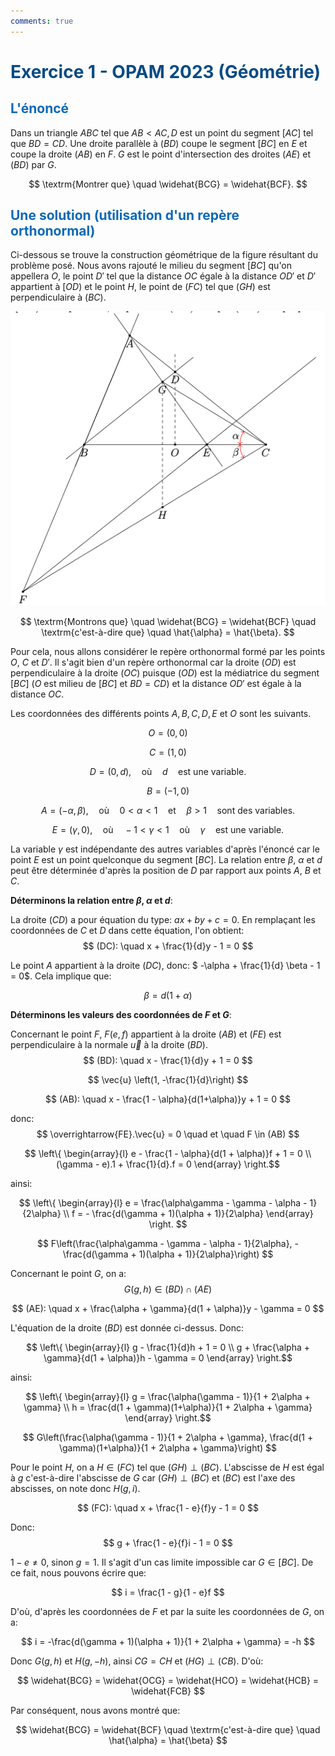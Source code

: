 ```yaml
---
comments: true
---
```


# <span style="color:#074b83"> Exercice 1 - OPAM 2023 (Géométrie) </span>

## <span style="color:#0a69b7">L'énoncé</span>

Dans un triangle  $ABC$ tel que $AB < AC, D$ est un point du segment $[AC]$ tel que $BD=CD$. Une droite parallèle à $(BD)$ coupe le segment
 $[BC]$ en  $E$ et coupe la droite  $(AB)$ en  $F$.  $G$ est le point d'intersection des droites  $(AE)$ et  $(BD)$ par  $G$.

$$ \textrm{Montrer que} \quad  \widehat{BCG} = \widehat{BCF}. $$

## <span style="color:#0a69b7">Une solution (utilisation d'un repère orthonormal)</span>

Ci-dessous se trouve la construction géométrique de la figure résultant du problème posé. Nous avons rajouté le milieu du segment $[BC]$ qu'on appellera $O$, le point $D'$ tel que la distance $OC$ égale à la distance $OD'$ et $D'$ appartient à $[OD)$ et le point $H$, le point de $(FC)$ tel que $(GH)$ est perpendiculaire à $(BC)$.

![file](../../diagrams/out/exercise-1-geo.png "Exercice 1 - Géometrie")

$$ \textrm{Montrons que} \quad \widehat{BCG} = \widehat{BCF} \quad \textrm{c'est-à-dire que} \quad \hat{\alpha} = \hat{\beta}. $$

Pour cela, nous allons considérer le repère orthonormal formé par les points $O$, $C$ et $D'$. Il s'agit bien d'un repère orthonormal car la droite $(OD)$ est perpendiculaire à la droite $(OC)$ puisque $(OD)$ est la médiatrice du segment $[BC]$ ($O$ est milieu de $[BC]$ et $BD = CD$) et la distance $OD'$ est égale à la distance $OC$.

Les coordonnées des différents points $A, B, C, D, E$ et $O$ sont les suivants.

$$ O = \left(0, 0\right) $$

$$ C = \left(1, 0\right) $$

$$ D = \left(0, d\right), \quad \textrm{où} \quad d \quad \textrm{est une variable}. $$

$$ B = \left(-1, 0\right) $$

$$ A = \left(-\alpha, \beta\right), \quad \textrm{où} \quad 0 < \alpha < 1 \quad \textrm{et} \quad \beta > 1 \quad \textrm{sont des variables}. $$

$$ E = \left(\gamma, 0\right), \quad \textrm{où} \quad -1 < \gamma < 1 \quad \textrm{où} \quad \gamma \quad \textrm{est une variable}. $$

La variable $\gamma$ est indépendante des autres variables d'après l'énoncé car le point $E$ est un point quelconque du segment $[BC]$.
La relation entre $\beta$, $\alpha$ et $d$ peut être déterminée d'après la position de $D$ par rapport aux points $A$, $B$ et $C$.

__Déterminons la relation entre $\beta$, $\alpha$ et $d$__:

La droite $(CD)$ a pour équation du type: $ax + by + c=0$. En remplaçant les coordonnées de $C$ et $D$ dans cette équation, l'on obtient:
$$ (DC): \quad x + \frac{1}{d}y - 1 = 0 $$

Le point $A$ appartient à la droite $(DC)$, donc: $ -\alpha + \frac{1}{d} \beta - 1 = 0$. Cela implique que:

$$ \beta = d(1 + \alpha) $$

__Déterminons les valeurs des coordonnées de $F$ et $G$__:

Concernant le point $F$, $F\left(e, f\right)$ appartient à la droite $(AB)$ et $(FE)$ est perpendiculaire à la normale $\vec{u}$ à la droite $(BD)$.
$$ (BD): \quad x - \frac{1}{d}y + 1 = 0 $$

$$ \vec{u} \left(1, -\frac{1}{d}\right) $$

$$ (AB): \quad x - \frac{1 - \alpha}{d(1+\alpha)}y + 1 = 0 $$

donc:
$$ \overrightarrow{FE}.\vec{u} = 0 \quad et \quad F \in (AB) $$

$$ \left\{
    \begin{array}{l}
    e - \frac{1 - \alpha}{d(1 + \alpha)}f + 1 = 0 \\
    (\gamma - e).1 + \frac{1}{d}.f = 0
    \end{array}
\right.$$

ainsi:

$$ \left\{
    \begin{array}{l}
    e = \frac{\alpha\gamma - \gamma - \alpha - 1}{2\alpha} \\
    f = - \frac{d(\gamma + 1)(\alpha + 1)}{2\alpha}
    \end{array}
\right. $$

$$ F\left(\frac{\alpha\gamma - \gamma - \alpha - 1}{2\alpha}, - \frac{d(\gamma + 1)(\alpha + 1)}{2\alpha}\right) $$

Concernant le point $G$, on a:
$$ G\left(g, h\right) \in (BD) \cap (AE) $$

$$ (AE): \quad x + \frac{\alpha + \gamma}{d(1 + \alpha)}y - \gamma = 0 $$

L'équation de la droite $(BD)$ est donnée ci-dessus. Donc:

$$ \left\{
    \begin{array}{l}
    g - \frac{1}{d}h + 1 = 0 \\
    g + \frac{\alpha + \gamma}{d(1 + \alpha)}h - \gamma = 0
    \end{array}
\right.$$

ainsi:

$$ \left\{
    \begin{array}{l}
    g = \frac{\alpha(\gamma - 1)}{1 + 2\alpha + \gamma} \\
    h = \frac{d(1 + \gamma)(1+\alpha)}{1 + 2\alpha + \gamma}
    \end{array}
\right.$$

$$ G\left(\frac{\alpha(\gamma - 1)}{1 + 2\alpha + \gamma}, \frac{d(1 + \gamma)(1+\alpha)}{1 + 2\alpha + \gamma}\right) $$

Pour le point $H$, on a $H \in (FC)$ tel que $(GH) \perp (BC)$. L'abscisse de $H$ est égal à $g$ c'est-à-dire l'abscisse de $G$ car $(GH) \perp (BC)$ et $(BC)$ est l'axe des abscisses, on note donc  $H\left(g, i\right)$.

$$ (FC): \quad x + \frac{1 - e}{f}y - 1 = 0 $$

Donc:
$$ g + \frac{1 - e}{f}i - 1 = 0 $$

$1 - e \neq 0$, sinon $g = 1$. Il s'agit d'un cas limite impossible car $G \in [BC]$. De ce fait, nous pouvons écrire que:

$$ i = \frac{1 - g}{1 - e}f $$

D'où, d'après les coordonnées de $F$ et par la suite les coordonnées de $G$, on a:

$$ i = -\frac{d(\gamma + 1)(\alpha + 1)}{1 + 2\alpha + \gamma} = -h $$

Donc $G\left(g, h\right)$ et $H\left(g, -h\right)$, ainsi $CG = CH$ et $(HG) \perp (CB)$. D'où:

$$ \widehat{BCG} = \widehat{OCG} = \widehat{HCO} = \widehat{HCB} = \widehat{FCB} $$

Par conséquent, nous avons montré que:

$$ \widehat{BCG} = \widehat{BCF} \quad \textrm{c'est-à-dire que} \quad \hat{\alpha} = \hat{\beta} $$
